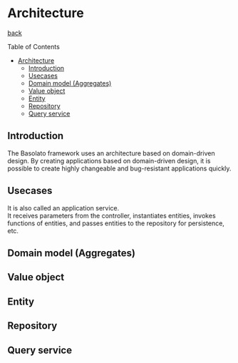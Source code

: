 Architecture
===
[back](../../README.md)

Table of Contents

<!--ts-->
* [Architecture](#architecture)
   * [Introduction](#introduction)
   * [Usecases](#usecases)
   * [Domain model (Aggregates)](#domain-model-aggregates)
   * [Value object](#value-object)
   * [Entity](#entity)
   * [Repository](#repository)
   * [Query service](#query-service)

<!-- Created by https://github.com/ekalinin/github-markdown-toc -->
<!-- Added by: root, at: Fri Dec 22 21:20:38 UTC 2023 -->

<!--te-->

## Introduction
The Basolato framework uses an architecture based on domain-driven design. By creating applications based on domain-driven design, it is possible to create highly changeable and bug-resistant applications quickly.

## Usecases
It is also called an application service.  
It receives parameters from the controller, instantiates entities, invokes functions of entities, and passes entities to the repository for persistence, etc.

## Domain model (Aggregates)

## Value object

## Entity

## Repository

## Query service
